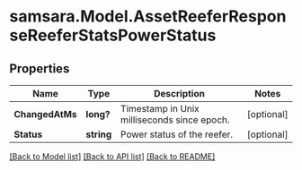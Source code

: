 # samsara.Model.AssetReeferResponseReeferStatsPowerStatus
## Properties

Name | Type | Description | Notes
------------ | ------------- | ------------- | -------------
**ChangedAtMs** | **long?** | Timestamp in Unix milliseconds since epoch. | [optional] 
**Status** | **string** | Power status of the reefer. | [optional] 

[[Back to Model list]](../README.md#documentation-for-models) [[Back to API list]](../README.md#documentation-for-api-endpoints) [[Back to README]](../README.md)

